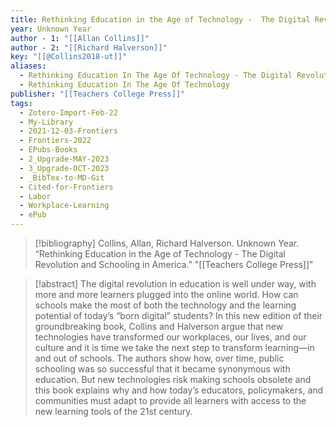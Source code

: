 ```yaml
---
title: Rethinking Education in the Age of Technology -  The Digital Revolution and Schooling in America
year: Unknown Year
author - 1: "[[Allan Collins]]"
author - 2: "[[Richard Halverson]]"
key: "[[@Collins2018-ut]]"
aliases:
  - Rethinking Education In The Age Of Technology - The Digital Revolution And Schooling In America
  - Rethinking Education In The Age Of Technology
publisher: "[[Teachers College Press]]"
tags:
  - Zotero-Import-Feb-22
  - My-Library
  - 2021-12-03-Frontiers
  - Frontiers-2022
  - EPubs-Books
  - 2_Upgrade-MAY-2023
  - 3_Upgrade-OCT-2023
  - _BibTex-to-MD-Git
  - Cited-for-Frontiers
  - Labor
  - Workplace-Learning
  - ePub
---
```


> [!bibliography]
> Collins, Allan, Richard Halverson. Unknown Year. “Rethinking Education in the Age of Technology -  The Digital Revolution and Schooling in America.” "[[Teachers College Press]]"

> [!abstract]
> The digital revolution in education is well under way, with more and more learners plugged into the online world. How can schools make the most of both the technology and the learning potential of today’s “born digital” students? In this new edition of their groundbreaking book, Collins and Halverson argue that new technologies have transformed our workplaces, our lives, and our culture and it is time we take the next step to transform learning—in and out of schools. The authors show how, over time, public schooling was so successful that it became synonymous with education. But new technologies risk making schools obsolete and this book explains why and how today’s educators, policymakers, and communities must adapt to provide all learners with access to the new learning tools of the 21st century.